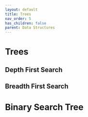 ```yaml
---
layout: default
title: Trees
nav_order: 5
has_children: false
parent: Data Structures
---
```


# Trees

## Depth First Search

<!-- Maximum Depth of Binary Tree
	Solution
	Easy

	Leaf-Similar Trees
	Solution
	Easy

	Count Good Nodes in Binary Tree
	Solution
	Medium

	Path Sum III
	Solution
	Medium

	Longest ZigZag Path in a Binary Tree
	Solution
	Medium

	Lowest Common Ancestor of a Binary Tree
	Solution
	Medium -->

## Breadth First Search

<!--
	Binary Tree Right Side View
	Solution
	Medium

	Maximum Level Sum of a Binary Tree
	Solution
	Medium
-->

# Binary Search Tree

<!--
	Search in a Binary Search Tree
	Solution
	Easy

	Delete Node in a BST
	Solution
	Medium
-->